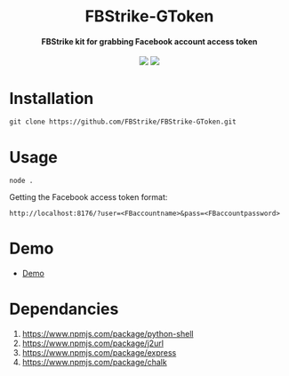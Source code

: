 

<h1 align="center">FBStrike-GToken</h1></h1>
<h4 align="center">FBStrike kit for grabbing Facebook account access token</h4>
<p align="center">
	<img src="https://img.shields.io/badge/build-passing-brightgreen">
	<img src="https://img.shields.io/badge/FBStrike-kit-red">
</p>

# Installation

    git clone https://github.com/FBStrike/FBStrike-GToken.git

# Usage

    node .
Getting the Facebook access token format:

    http://localhost:8176/?user=<FBaccountname>&pass=<FBaccountpassword>

# Demo

 - [Demo](https://fbstrike-gtoken.herokuapp.com/)

# Dependancies

 1. https://www.npmjs.com/package/python-shell
 2. https://www.npmjs.com/package/j2url
 3. https://www.npmjs.com/package/express
 4. https://www.npmjs.com/package/chalk
